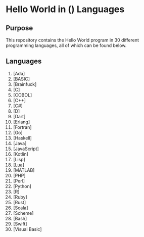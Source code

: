 # Hello World in () Languages

## Purpose

This repository contains the Hello World program in 30 different programming languages, all of which can be found below.

## Languages

1. [Ada]
2. [BASIC]
3. [Brainfuck]
4. [C]
5. [COBOL]
6. [C++]
7. [C#]
8. [D]
9. [Dart]
10. [Erlang]
11. [Fortran]
12. [Go]
13. [Haskell]
14. [Java]
15. [JavaScript]
16. [Kotlin]
17. [Lisp]
18. [Lua]
19. [MATLAB]
20. [PHP]
21. [Perl]
22. [Python]
23. [R]
24. [Ruby]
25. [Rust]
26. [Scala]
27. [Scheme]
28. [Bash]
29. [Swift]
30. [Visual Basic]
